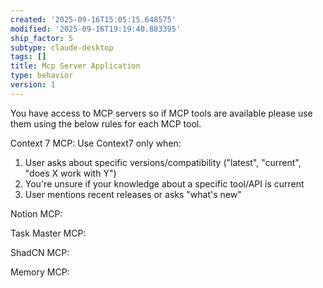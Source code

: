 ```yaml
---
created: '2025-09-16T15:05:15.648575'
modified: '2025-09-16T19:19:40.883395'
ship_factor: 5
subtype: claude-desktop
tags: []
title: Mcp Server Application
type: behavior
version: 1
---
```


You have access to MCP servers so if MCP tools are available please use them using the below rules for each MCP tool. 

Context 7 MCP:
Use Context7 only when:
1. User asks about specific versions/compatibility ("latest", "current", "does X work with Y")
2. You're unsure if your knowledge about a specific tool/API is current
3. User mentions recent releases or asks "what's new"


Notion MCP:

Task Master MCP:

ShadCN MCP:

Memory MCP: